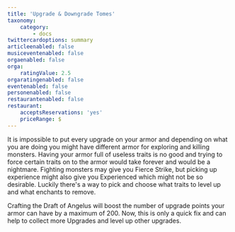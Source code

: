 ```yaml
---
title: 'Upgrade & Downgrade Tomes'
taxonomy:
    category:
        - docs
twittercardoptions: summary
articleenabled: false
musiceventenabled: false
orgaenabled: false
orga:
    ratingValue: 2.5
orgaratingenabled: false
eventenabled: false
personenabled: false
restaurantenabled: false
restaurant:
    acceptsReservations: 'yes'
    priceRange: $
---
```


It is impossible to put every upgrade on your armor and depending on what you are doing you might have different armor for exploring and killing monsters. Having your armor full of useless traits is no good and trying to force certain traits on to the armor would take forever and would be a nightmare. Fighting monsters may give you Fierce Strike, but picking up experience might also give you Experienced which might not be so desirable. Luckily there's a way to pick and choose what traits to level up and what enchants to remove.

Crafting the Draft of Angelus will boost the number of upgrade points your armor can have by a maximum of 200. Now, this is only a quick fix and can help to collect more Upgrades and level up other upgrades.
